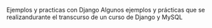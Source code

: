 Ejemplos y practicas con Django
Algunos ejemplos y prácticas que se realizandurante el transcurso de un curso de Django y MySQL
